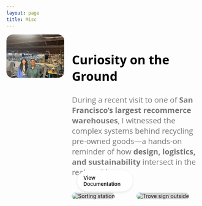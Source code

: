 ```yaml
---
layout: page
title: Misc
---
```


<style>
.curiosity-section {
  display: flex;
  align-items: flex-start;
  gap: 20px;
  align-self: stretch;
  flex-wrap: wrap;
}

/* Left side - 1/3 width */
.curiosity-left {
  flex: 1 1 30%;
  max-width: 30%;
}

.curiosity-left img {
  width: 100%;
  border-radius: 16px;
  object-fit: cover;
}

/* Right side - 2/3 width */
.curiosity-right {
  flex: 1 1 65%;
  max-width: 65%;
  display: flex;
  flex-direction: column;
  gap: 20px;
  position: relative;
}

/* Text content */
.curiosity-text {
  color: #787878;
  font-family: "Open Sans";
  font-size: 20px;
  font-style: normal;
  font-weight: 400;
  line-height: normal;
}

.curiosity-text h2 {
  color: #000;
  font-family: "Open Sans";
  font-size: 32px;
  font-style: normal;
  font-weight: 700;
  line-height: normal;
}

/* Image row */
.curiosity-images {
  display: flex;
  gap: 10px;
  position: relative;
}

.curiosity-images img {
  flex: 1 0 0;
  align-self: stretch;
  border-radius: 16px;
  background: url(<path-to-image>) lightgray -108.991px 0px / 175.685% 100% no-repeat;
}

.curiosity-images .image-half {
  flex: 1;
  position: relative;
}

.view-button {
  display: flex;
  padding: 12px 16px;
  justify-content: center;
  align-items: center;
  gap: 10px;
  position: absolute;
  left: 14px;
  bottom: 20px;
  border-radius: 100px;
  background: #FFF;
  font-size: 0.95em;
  text-decoration: none;
  color: #000;
  font-weight: 500;
  box-shadow: 0 2px 6px rgba(0,0,0,0.1);
}
</style>

<div class="curiosity-section">
  <!-- Left Side Image -->
  <div class="curiosity-left">
    <img src="/static/img/trove.jpeg" alt="Warehouse team photo">
  </div>

  <!-- Right Side: Text + Images -->
  <div class="curiosity-right">
    <div class="curiosity-text">
      <h2>Curiosity on the Ground</h2>
      <p>
        During a recent visit to one of <strong>San Francisco’s largest recommerce warehouses</strong>, I witnessed the complex systems behind recycling pre-owned goods—a hands-on reminder of how <strong>design, logistics, and sustainability</strong> intersect in the real world.
      </p>
    </div>
    <div class="curiosity-images">
      <div class="image-half">
        <img src="/static/img/trove2.jpeg" alt="Sorting station">
        <a class="view-button" href="/recommerce_visits/">View Documentation</a>
      </div>
      <div class="image-half">
        <img src="/static/img/trove3.jpg" alt="Trove sign outside">
      </div>
    </div>
  </div>
</div>

